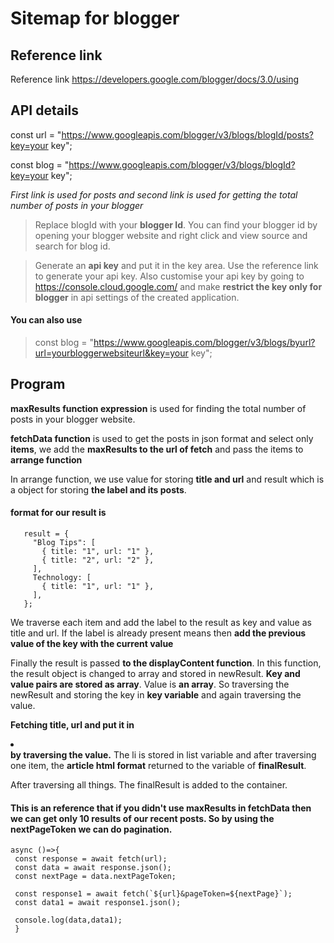 # Sitemap for blogger

## Reference link

Reference link https://developers.google.com/blogger/docs/3.0/using

## API details

const url =
"https://www.googleapis.com/blogger/v3/blogs/blogId/posts?key=your key";

const blog =
"https://www.googleapis.com/blogger/v3/blogs/blogId?key=your key";

_First link is used for posts and second link is used for getting the total number of posts in your blogger_

> Replace blogId with your **blogger Id**. You can find your blogger id by opening your blogger website and right click and view source and search for blog id.

> Generate an **api key** and put it in the key area. Use the reference link to generate your api key. Also customise your api key by going to https://console.cloud.google.com/ and make **restrict the key only for blogger** in api settings of the created application.

#### You can also use

> const blog =
> "https://www.googleapis.com/blogger/v3/blogs/byurl?url=yourbloggerwebsiteurl&key=your key";

## Program

**maxResults function expression** is used for finding the total number of posts in your blogger website.

**fetchData function** is used to get the posts in json format and select only **items**, we add the **maxResults to the url of fetch** and pass the items to **arrange function**

In arrange function, we use value for storing **title and url** and result which is a object for storing **the label and its posts**.

#### format for our result is

```
   result = {
     "Blog Tips": [
       { title: "1", url: "1" },
       { title: "2", url: "2" },
     ],
     Technology: [
       { title: "1", url: "1" },
     ],
   };

```

We traverse each item and add the label to the result as key and value as title and url. If the label is already present means then **add the previous value of the key with the current value**

Finally the result is passed **to the displayContent function**.
In this function, the result object is changed to array and stored in newResult.
**Key and value pairs are stored as array**. Value is **an array**. So traversing the newResult and storing the key in **key variable** and again traversing the value.

**Fetching title, url and put it in <li></li> by traversing the value.** The li is stored in list variable and after traversing one item, the **article html format** returned to the variable of **finalResult**.

After traversing all things. The finalResult is added to the container.

#### This is an reference that if you didn't use maxResults in fetchData then we can get only 10 results of our recent posts. So by using the nextPageToken we can do pagination.

```
async ()=>{
 const response = await fetch(url);
 const data = await response.json();
 const nextPage = data.nextPageToken;

 const response1 = await fetch(`${url}&pageToken=${nextPage}`);
 const data1 = await response1.json();

 console.log(data,data1);
 }
```
